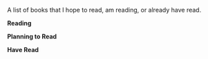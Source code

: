 A list of books that I hope to read, am reading, or already have read.

**Reading**

**Planning to Read**

**Have Read**




